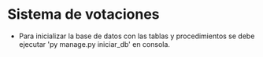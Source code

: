 Sistema de votaciones
====================
* Para inicializar la base de datos con las tablas y procedimientos se debe ejecutar 'py manage.py iniciar_db' en consola. 
